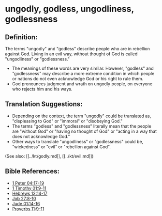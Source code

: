 # ungodly, godless, ungodliness, godlessness #

## Definition: ##

The terms "ungodly" and "godless" describe people who are in rebellion against God. Living in an evil way, without thought of God is called "ungodliness" or "godlessness."

* The meanings of these words are very similar. However, "godless" and "godlessness" may describe a more extreme condition in which people or nations do not even acknowledge God or his right to rule them.
* God pronounces judgment and wrath on ungodly people, on everyone who rejects him and his ways.

## Translation Suggestions: ##

* Depending on the context, the term "ungodly" could be translated as, "displeasing to God" or "immoral" or "disobeying God."
* The terms "godless" and "godlessness" literally mean that the people are "without God" or "having no thought of God" or "acting in a way that does not acknowledge God."
* Other ways to translate "ungodliness" or "godlessness" could be, "wickedness" or "evil" or "rebellion against God".

(See also: [[../kt/godly.md]], [[../kt/evil.md]])

## Bible References: ##

* [1 Peter 04:17-19](en/tn/1pe/help/04/17)
* [1 Timothy 01:9-11](en/tn/1ti/help/01/09)
* [Hebrews 12:14-17](en/tn/heb/help/12/14)
* [Job 27:8-10](en/tn/job/help/27/08)
* [Jude 01:14-16](en/tn/jud/help/01/14)
* [Proverbs 11:9-11](en/tn/pro/help/11/09)